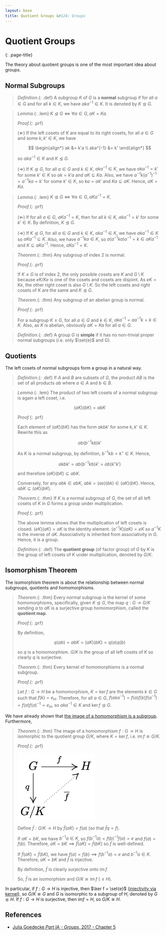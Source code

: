 ```yaml
---
layout: base
title: Quotient Groups &#124; Groups
---
```


# Quotient Groups
{: .page-title}

The theory about quotient groups is one of the most important idea about groups.

## Normal Subgroups

> *Definition.*{: .def}
> A subgroup $K$ of $G$ is a **normal** subgroup if for all $a \in G$ and for all $k \in K$, we have $aka^{-1} \in K$.
> It is denoted by $K \trianglelefteq G$.

> *Lemma.*{: .lem}
> $K \trianglelefteq G \iff \forall a \in G, aK = Ka$.
>
> *Proof.*{: .prf}
>
> ($\Leftarrow$) If the left cosets of $K$ are equal to its right cosets,
> for all $a \in G$ and some $k, k' \in K$, we have
>
> $$
  \begin{align*}
  ak &= k'a \\
  aka^{-1} &= k'
  \end{align*}
  $$
>
> so $aka^{-1} \in K$ and $K \trianglelefteq G$.
>
> ($\Rightarrow$) If $K \trianglelefteq G$, for all $a \in G$ and $k \in K$, $aka^{-1} \in K$,
> we have $aka^{-1} = k'$ for some $k' \in K$ so $ak = k'a$ and $aK \subseteq Ka$.
> Also, we have $a^{-1}k(a^{-1})^{-1} = a^{-1}ka = k'$ for some $k' \in K$, so $ka = ak'$ and $Ka \subseteq aK$.
> Hence, $aK = Ka$.

> *Lemma.*{: .lem}
> $K \trianglelefteq G \iff \forall a \in G, aKa^{-1} = K$.
>
> *Proof.*{: .prf}
>
> ($\Leftarrow$) If for all $a \in G$, $aKa^{-1} = K$,
> then for all $k \in K$, $aka^{-1} = k'$ for some $k' \in K$. By definition, $K \trianglelefteq G$.
>
> ($\Rightarrow$) If $K \trianglelefteq G$, for all $a \in G$ and $k \in K$, $aka^{-1} \in K$,
> we have $aka^{-1} \in K$ so $aKa^{-1} \subseteq K$.
> Also, we have $a^{-1}ka \in K$, so $a(a^{-1}ka)a^{-1} = k \in aKa^{-1}$ and $K \subseteq aKa^{-1}$.
> Hence, $aKa^{-1} = K$.

> *Theorem.*{: .thm}
> Any subgroup of index $2$ is normal.
>
> *Proof.*{: .prf}
>
> If $K \le G$ is of index $2$, the only possible cosets are $K$ and $G \setminus K$ because $eK$/$Ke$ is one of the cosets and cosets are disjoint.
> As $eK = Ke$, the other right coset is also $G \setminus K$. So the left cosets and right cosets of $K$ are the same and $K \trianglelefteq G$.

> *Theorem.*{: .thm}
> Any subgroup of an abelian group is normal.
>
> *Proof.*{: .prf}
>
> For a subgroup $K \le G$, for all $a \in G$ and $k \in K$, $aka^{-1} = aa^{-1}k = k \in K$.
> Also, as $K$ is abelian, obviously $aK = Ka$ for all $a \in G$.

> *Definition.*{: .def}
> A group $G$ is **simple** if it has no non-trivial proper normal subgroups (i.e. only $\set{e}$ and G).

## Quotients

The left cosets of normal subgroups form a group in a natural way.

> *Definition.*{: .def}
> If $A$ and $B$ are subsets of $G$, the product $AB$ is the set of all products $ab$ where $a \in A$ and $b \in B$.

> *Lemma.*{: .lem}
> The product of two left cosets of a normal subgroup is again a left coset, i.e.
>
> $$
  (aK)(bK) = abK
  $$
>
> *Proof.*{: .prf}
>
> Each element of $(aK)(bK)$ has the form $akbk'$ for some $k, k' \in K$. Rewrite this as
>
> $$
  ab(b^{-1}kb)k'
  $$
>
> As $K$ is a normal subgroup, by definition, $b^{-1}kb = k'' \in K$. Hence,
>
> $$
  akbk' = ab(b^{-1}kb)k' = ab(k''k')
  $$
>
> and therefore $(aK)(bK) \subseteq abK$.
>
> Conversely, for any $abk \in abK$, $abk = (ae)(bk) \in (aK)(bK)$. Hence, $abK \subseteq (aK)(bK)$.

> *Theorem.*{: .thm}
> If $K$ is a normal subgroup of $G$, the set of all left cosets of $K$ in $G$ forms a group under multiplication.
>
> *Proof.*{: .prf}
>
> The above lemma shows that the multiplication of left cosets is closed.
> $(eK)(aK) = aK$ is the identity element.
> $(a^{-1}K)(aK) = eK$ so $a^{-1}K$ is the inverse of $aK$.
> Associativity is inherited from associativity in $G$.
> Hence, it is a group.

> *Definition.*{: .def}
> The **quotient group** (of factor group) of $G$ by $K$ is the group of left cosets of $K$ under multiplication, denoted by $G/K$.

## Isomorphism Theorem

The isomorphism theorem is about the relationship between normal subgroups, quotients and homomorphisms.

> *Theorem.*{: .thm}
> Every normal subgroup is the kernel of some homomorphisms, specifically,
> given $K \trianglelefteq G$, the map $q: G \to G/K$ sending $a$ to $aK$ is a surjective group homomorphism, called the **quotient map**.
>
> *Proof.*{: .prf}
>
> By definition,
>
> $$
  q(ab) = abK = (aK)(bK) = q(a)q(b)
  $$
>
> so $q$ is a homomorphism. $G/K$ is the group of all left cosets of $K$ so clearly $q$ is surjective.

> *Theorem.*{: .thm}
> Every kernel of homomorphisms is a normal subgroup.
>
> *Proof.*{: .prf}
>
> Let $f: G \to H$ be a homomorphism, $K = \ker f$ are the elements $k \in G$ such that $f(k) = e_H$.
> Therefore, for all $a \in G$, $f(aka^{-1}) = f(a)f(k)f(a^{-1}) = f(a)f(a)^{-1} = e_H$, so $aka^{-1} \in K$ and $\ker f \trianglelefteq G$.

We have already shown that [the image of a homomorphism is a subgroup](homomorphisms.md#image-is-subgroup). Furthermore,

> *Theorem.*{: .thm}
> The image of a homomorphism $f: G \to H$ is isomorphic to the quotient group $G/K$, where $K = \ker f$, i.e. $\text{im}\,f \cong G/K$.
>
> *Proof.*{: .prf}
>
> ![Isomorphism Theorem](../images/isomorphism-theorem.png)
>
> Define $\bar{f}: G/K \to H$ by $\bar{f}(aK) = f(a)$ (so that $\bar{f}q = f$).
>
> If $aK = bK$, we have $b^{-1}a \in K$, so $f(b^{-1}a) = f(b)^{-1}f(a) = e$ and $f(a) = f(b)$.
> Therefore, $aK = bK \implies \bar{f}(aK) = \bar{f}(bK)$ so $\bar{f}$ is well-defined.
>
> If $\bar{f}(aK) = \bar{f}(bK)$, we have $f(a) = f(b) \implies f(b^{-1}a) = e$ and $b^{-1}a \in K$.
> Therefore, $aK = bK$ and $\bar{f}$ is injective.
>
> By definition, $\bar{f}$ is clearly surjective onto $\text{im}\,f$.
>
> So, $\bar{f}$ is an isomorphism and $G/K \cong \text{im}\,f$ ($\le H$).

In particular,
if $f: G \to H$ is injective, then $\ker f = \set{e}$ ([injectivity via kernel](homomorphisms.md#injectivity-via-kernel)),
so $G/K \cong G$ and $G$ is isomorphic to a subgroup of $H$, denoted by $G \lesssim H$.
If $f: G \to H$ is surjective, then $\text{im} f = H$,
so $G/K \cong H$.

## References

* [Julia Goedecke _Part IA - Groups_, 2017 - Chapter 5](https://www.julia-goedecke.de/pdf/GroupsNotes.pdf)
